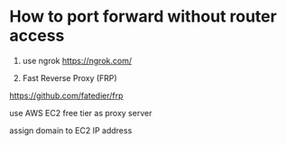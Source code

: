 # How to port forward without router access



1. use ngrok https://ngrok.com/


2. Fast Reverse Proxy (FRP)

https://github.com/fatedier/frp

use AWS EC2 free tier as proxy server

assign domain to EC2 IP address
